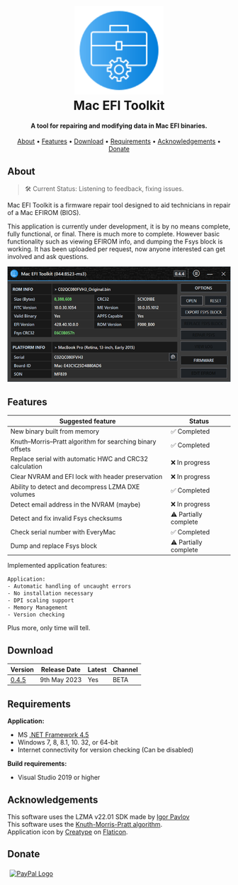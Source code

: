 <h1 align="center">
<img width="200" src="files/images/img128px.png" alt="SMCFT Logo">
<br>
Mac EFI Toolkit
</h1>

<h4 align="center">A tool for repairing and modifying data in Mac EFI binaries. </h4>

<p align="center">
  <a href="#about">About</a> •
  <a href="#features">Features</a> •
  <a href="#download">Download</a> •
  <a href="#requirements">Requirements</a> •
  <a href="#acknowledgements">Acknowledgements</a> •
  <a href="#donate">Donate</a>
</p>

## About

>🛠 Current Status: Listening to feedback, fixing issues.

Mac EFI Toolkit is a firmware repair tool designed to aid technicians in repair of a Mac EFIROM (BIOS).

This application is currently under development, it is by no means complete, fully functional, or final. There is much more to complete. However basic functionality such as viewing EFIROM info, and dumping the Fsys block is working. It has been uploaded per request, now anyone interested can get involved and ask questions.

<img width="600" src="files/images/met.png" alt="MET">

## Features


| Suggested feature                                          | Status        |
|------------------------------------------------------------|---------------|
| New binary built from memory                               |✅ Completed   |
| Knuth–Morris–Pratt algorithm for searching binary offsets  |✅ Completed   |
| Replace serial with automatic HWC and CRC32 calculation    |❌ In progress |
| Clear NVRAM and EFI lock with header preservation          |❌ In progress |
| Ability to detect and decompress LZMA DXE volumes          |✅ Completed   |
| Detect email address in the NVRAM (maybe)                  |❌ In progress|
| Detect and fix invalid Fsys checksums                      |⚠ Partially complete|
| Check serial number with EveryMac							 |✅ Completed   |
| Dump and replace Fsys block                                |⚠ Partially complete|

Implemented application features:
```
Application:
- Automatic handling of uncaught errors
- No installation necessary
- DPI scaling support
- Memory Management
- Version checking
```

Plus more, only time will tell.

## Download

| Version| Release Date| Latest | Channel |
|--------|-------------|--------|---------|
| [0.4.5](https://github.com/MuertoGB/MacEfiToolkit/releases/tag/045)  | 9th May 2023 | Yes | BETA |

## Requirements

**Application:**
- MS [.NET Framework 4.5](https://www.microsoft.com/en-GB/download/details.aspx?id=30653)
- Windows 7, 8, 8.1, 10. 32, or 64-bit
- Internet connectivity for version checking (Can be disabled)

**Build requirements:**
- Visual Studio 2019 or higher

## Acknowledgements

This software uses the LZMA v22.01 SDK made by [Igor Pavlov](https://www.7-zip.org/sdk.html)\
This software uses the [Knuth-Morris-Pratt algorithm](https://en.wikipedia.org/wiki/Knuth%E2%80%93Morris%E2%80%93Pratt_algorithm
).\
Application icon by [Creatype](https://www.flaticon.com/free-icon/toolkit_6457096?term=toolkit&page=1&position=38&origin=search&related_id=6457096) on [Flaticon](https://www.flaticon.com).

## Donate

<a href="https://www.paypal.com/donate/?hosted_button_id=Z88F3UEZB47SQ"><img width="160" src="https://www.paypalobjects.com/webstatic/mktg/Logo/pp-logo-200px.png" alt="PayPal Logo" vspace="5" hspace="5"></a>
